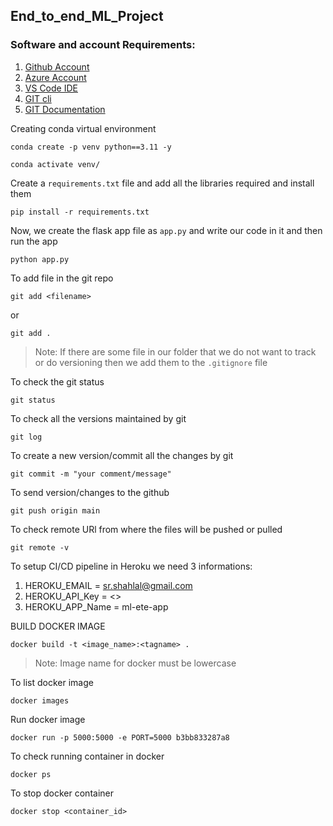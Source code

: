 ## End_to_end_ML_Project

### Software and account Requirements:

1. [Github Account](https://github.com/syedshahlal/End_to_end_ML_Project)
2. [Azure Account](https://portal.azure.com/#home)
3. [VS Code IDE](https://code.visualstudio.com/download)
4. [GIT cli](https://git-scm.com/downloads)
5. [GIT Documentation](https://git-scm.com/docs/git)


Creating conda virtual environment
```
conda create -p venv python==3.11 -y
```
```
conda activate venv/
```

Create a ```requirements.txt``` file and add all the libraries required and install them
```
pip install -r requirements.txt
```

Now, we create the flask app file as ```app.py``` and write our code in it and then run the app
```
python app.py
```

To add file in the git repo
```
git add <filename>
```
or 
```
git add .
```
> Note: If there are some file in our folder that we do not want to track or do versioning then we add them to the ```.gitignore``` file

To check the git status
```
git status
```
To check all the versions maintained by git
```
git log
```

To create a new version/commit all the changes by git
```
git commit -m "your comment/message"
```
To send version/changes to the github
```
git push origin main
```

To check remote URl from where the files will be pushed or pulled
```
git remote -v
```

To setup CI/CD pipeline in Heroku we need 3 informations:

1. HEROKU_EMAIL = sr.shahlal@gmail.com
2. HEROKU_API_Key = <>
3. HEROKU_APP_Name = ml-ete-app

BUILD DOCKER IMAGE
```
docker build -t <image_name>:<tagname> .
```
> Note: Image name for docker must be lowercase

To list docker image
```
docker images
```

Run docker image
```
docker run -p 5000:5000 -e PORT=5000 b3bb833287a8
```

To check running container in docker
```
docker ps
```

To stop docker container
```
docker stop <container_id>
```
